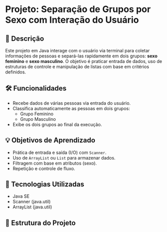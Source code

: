 # Projeto: Separação de Grupos por Sexo com Interação do Usuário

## 📌 Descrição

Este projeto em Java interage com o usuário via terminal para coletar informações de pessoas e separá-las rapidamente em dois grupos: **sexo feminino** e **sexo masculino**. O objetivo é praticar entrada de dados, uso de estruturas de controle e manipulação de listas com base em critérios definidos.

## 🛠️ Funcionalidades

- Recebe dados de várias pessoas via entrada do usuário.
- Classifica automaticamente as pessoas em dois grupos:
  - Grupo Feminino
  - Grupo Masculino
- Exibe os dois grupos ao final da execução.

## 💡 Objetivos de Aprendizado

- Prática de entrada e saída (I/O) com `Scanner`.
- Uso de `ArrayList` ou `List` para armazenar dados.
- Filtragem com base em atributos (sexo).
- Repetição e controle de fluxo.

## 🚀 Tecnologias Utilizadas

- Java SE
- Scanner (java.util)
- ArrayList (java.util)

## 📁 Estrutura do Projeto

